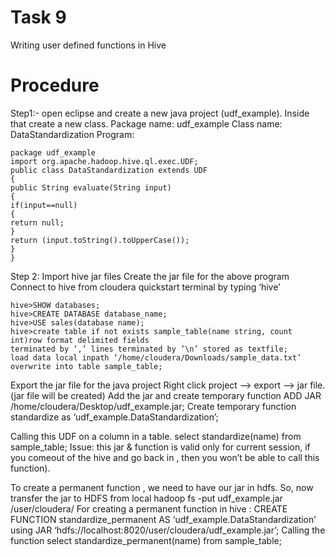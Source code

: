 # Task 9
Writing user defined functions in Hive
# Procedure
Step1:- open eclipse and create a new java project (udf_example).
Inside that create a new class.
Package name: udf_example
Class name: DataStandardization
Program:
```
package udf_example
import org.apache.hadoop.hive.ql.exec.UDF;
public class DataStandardization extends UDF
{
public String evaluate(String input)
{
if(input==null)
{
return null;
}
return (input.toString().toUpperCase());
}
}
```
Step 2:
Import hive jar files
Create the jar file for the above program
Connect to hive from cloudera quickstart terminal by typing ‘hive’
```
hive>SHOW databases;
hive>CREATE DATABASE database_name;
hive>USE sales(database name);
hive>create table if not exists sample_table(name string, count int)row format delimited fields
terminated by ‘,’ lines terminated by ‘\n’ stored as textfile;
load data local inpath ‘/home/cloudera/Downloads/sample_data.txt’
overwrite into table sample_table;
```
Export the jar file for the java project
Right click project --&gt; export --&gt; jar file. (jar file will be created)
Add the jar and create temporary function
ADD JAR /home/cloudera/Desktop/udf_example.jar;
Create temporary function standardize as ‘udf_example.DataStandardization’;

Calling this UDF on a column in a table.
select standardize(name) from sample_table;
Issue: this jar &amp; function is valid only for current session, if you comeout of the hive and go back
in , then you won’t be able to call this function).

To create a permanent function , we need to have our jar in hdfs.
So, now transfer the jar to HDFS from local
hadoop fs -put udf_example.jar /user/cloudera/
For creating a permanent function in hive :
CREATE FUNCTION standardize_permanent AS ‘udf_example.DataStandardization’ using JAR
‘hdfs://localhost:8020/user/cloudera/udf_example.jar’;
Calling the function
select standardize_permanent(name) from sample_table;

